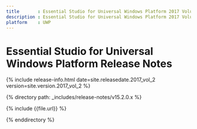 ```yaml
---
title       : Essential Studio for Universal Windows Platform 2017 Volume 2 Release Notes
description : Essential Studio for Universal Windows Platform 2017 Volume 2 Release Notes
platform    : UWP
---
```


# Essential Studio for Universal Windows Platform Release Notes

{% include release-info.html date=site.releasedate.2017_vol_2 version=site.version.2017_vol_2 %} 

{% directory path: _includes/release-notes/v15.2.0.x %}

{% include {{file.url}} %}

{% enddirectory %}